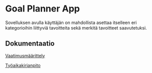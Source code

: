 # Goal Planner App

Sovelluksen avulla käyttäjän on mahdollista asettaa itselleen eri kategorioihin liittyviä tavoitteita sekä merkitä tavoitteet saavutetuksi.

## Dokumentaatio

[Vaatimusmäärittely](https://github.com/LindaJT/ot-harjoitustyo/blob/master/dokumentaatio/vaatimusmaarittely.md)

[Työaikakirjanpito](https://github.com/LindaJT/ot-harjoitustyo/blob/master/dokumentaatio/tyoaikakirjanpito.md)



